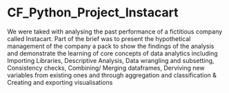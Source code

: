 # CF_Python_Project_Instacart
We were taked with analysing the past performance of a fictitious company called Instacart. Part of the brief was to present the hypothetical management of the company a pack to show the findings of the analysis and demonstrate the learning of core concepts of data analytics including Importing Libraries, Descriptive Analysis, Data wrangling and subsetting, Consistency checks, Combining/ Merging dataframes, Derviving new variables from existing ones and through aggregation and classification & Creating and exporting visualisations

